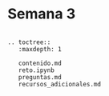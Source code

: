 # Semana 3


```{eval-rst}

.. toctree::
   :maxdepth: 1

   contenido.md
   reto.ipynb
   preguntas.md
   recursos_adicionales.md

```

